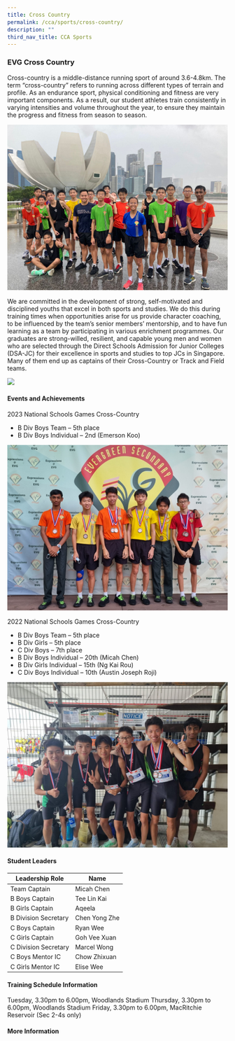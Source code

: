 ```yaml
---
title: Cross Country
permalink: /cca/sports/cross-country/
description: ""
third_nav_title: CCA Sports
---
```

### EVG Cross Country

Cross-country is a middle-distance running sport of around 3.6-4.8km. The term “cross-country” refers to running across different types of terrain and profile. As an endurance sport, physical conditioning and fitness are very important components. As a result, our student athletes train consistently in varying intensities and volume throughout the year, to ensure they maintain the progress and fitness from season to season.

![](/images/Co%20Curricular%20@%20EVG/Sports%20CCA/Cross%20Country/2023%20Updates/1%20crosscountry.jpg)

We are committed in the development of strong, self-motivated and disciplined youths that excel in both sports and studies. We do this during training times when opportunities arise for us provide character coaching, to be influenced by the team’s senior members’ mentorship, and to have fun learning as a team by participating in various enrichment programmes. Our graduates are strong-willed, resilient, and capable young men and women who are selected through the Direct Schools Admission for Junior Colleges (DSA-JC) for their excellence in sports and studies to top JCs in Singapore. Many of them end up as captains of their Cross-Country or Track and Field teams.

![](/images/Co%20Curricular%20@%20EVG/Sports%20CCA/Cross%20Country/2023%20Updates/3%20crosscountry.jpg)

#### Events and Achievements
2023 National Schools Games Cross-Country
* B Div Boys Team – 5th place
* B Div Boys Individual – 2nd (Emerson Koo)

![](/images/Co%20Curricular%20@%20EVG/Sports%20CCA/Cross%20Country/2023%20Updates/4%20crosscountry.jpg)

2022 National Schools Games Cross-Country
* B Div Boys Team – 5th place
* B Div Girls – 5th place
* C Div Boys – 7th place
* B Div Boys Individual – 20th (Micah Chen)
* B Div Girls Individual – 15th (Ng Kai Rou)
* C Div Boys Individual – 10th (Austin Joseph Roji)

![](/images/Co%20Curricular%20@%20EVG/Sports%20CCA/Cross%20Country/2023%20Updates/2%20crosscountry.jpg)

#### Student Leaders
| Leadership Role | Name |
|-------|-------|
| Team Captain | Micah Chen | 
| B Boys Captain | Tee Lin Kai |
| B Girls Captain | Aqeela |
| B Division Secretary | Chen Yong Zhe |
| C Boys Captain | Ryan Wee |
| C Girls Captain | Goh Vee Xuan |
| C Division Secretary | Marcel Wong | 
| C Boys Mentor IC | Chow Zhixuan |
| C Girls Mentor IC | Elise Wee |

#### Training Schedule Information
Tuesday, 3.30pm to 6.00pm, Woodlands Stadium
Thursday, 3.30pm to 6.00pm, Woodlands Stadium
Friday, 3.30pm to 6.00pm, MacRitchie Reservoir (Sec 2-4s only)

#### More Information
[](/files/CCA%20Training%20Schedule/Cross%20Country/cca%20open%20house%202023%20-%20cross%20country.pdf)